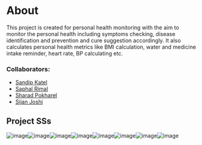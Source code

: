 # About

This project is created for personal health monitoring with the aim to monitor the personal health including symptoms checking, disease identification and prevention and cure suggestion accordingly. It also calculates personal health metrics like BMI calculation, water and medicine intake reminder, heart rate, BP calculating etc.

### Collaborators:

- [Sandip Katel](https://github.com/sandipkatel)
- [Saphal Rimal](https://github.com/saphalr)
- [Sharad Pokharel](https://github.com/sharadpokharel108)
- [Sijan Joshi](https://github.com/SijanJ)

## Project SSs
![image](https://github.com/user-attachments/assets/4c2f2ce5-db10-4595-92b4-b0d1d16b5eec)![image](https://github.com/user-attachments/assets/e61b6a75-6e0e-48b2-af6d-1f8a5baa932e)![image](https://github.com/user-attachments/assets/f59b471d-f54b-43c6-b54e-28a45791a434)![image](https://github.com/user-attachments/assets/5366fad1-8eed-479e-858b-7fa984166649)![image](https://github.com/user-attachments/assets/71a1cb7b-5a61-45c2-9535-8c1062221aed)![image](https://github.com/user-attachments/assets/ab325491-0525-442b-baa8-1c5abce4eda4)![image](https://github.com/user-attachments/assets/c02f9f3c-0609-404a-9eba-c686623d0e66)![image](https://github.com/user-attachments/assets/6aaf657a-6ce6-4fef-8e01-ac92a599e86d)






